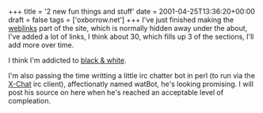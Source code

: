 +++
title = '2 new fun things and stuff'
date = 2001-04-25T13:36:20+00:00
draft = false
tags = ['oxborrow.net']
+++
I've just finished making the [weblinks](https://pinboard.in/u:tobyoxborrow/) part of the site, which is normally hidden away under the about, I've added a lot of links, I think about 30, which fills up 3 of the sections, I'll add more over time.

I think I'm addicted to [black & white](https://en.wikipedia.org/wiki/Black_%26_White_(video_game)).

I'm also passing the time writting a little irc chatter bot in perl (to run via the [X-Chat](https://web.archive.org/web/20010801204900/http://www.xchat.org/) irc client), affectionatly named watBot, he's looking promising. I will post his source on here when he's reached an acceptable level of compleation. 